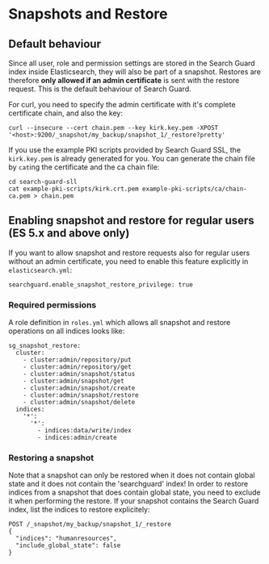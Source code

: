 <!---
Copryight 2017 floragunn GmbH
-->

# Snapshots and Restore

## Default behaviour

Since all user, role and permission settings are stored in the Search Guard index inside Elasticsearch, they will also be part of a snapshot. Restores are therefore **only allowed if an admin certificate** is sent with the restore request. This is the default behaviour of Search Guard.

For curl, you need to specify the admin certificate with it's complete certificate chain, and also the key:

```
curl --insecure --cert chain.pem --key kirk.key.pem -XPOST '<host>:9200/_snapshot/my_backup/snapshot_1/_restore?pretty'
```

If you use the example PKI scripts provided by Search Guard SSL, the `kirk.key.pem` is already generated for you. You can generate the chain file by `cat`ing the certificate and the ca chain file:

```
cd search-guard-sll
cat example-pki-scripts/kirk.crt.pem example-pki-scripts/ca/chain-ca.pem > chain.pem
```

## Enabling snapshot and restore for regular users (ES 5.x and above only)

If you want to allow snapshot and restore requests also for regular users without an admin certificate, you need to enable this feature explicitly in `elasticsearch.yml`:

```
searchguard.enable_snapshot_restore_privilege: true
```

### Required permissions

A role definition in `roles.yml` which allows all snapshot and restore operations on all indices looks like:

```
sg_snapshot_restore:
  cluster:
    - cluster:admin/repository/put
    - cluster:admin/repository/get
    - cluster:admin/snapshot/status
    - cluster:admin/snapshot/get
    - cluster:admin/snapshot/create
    - cluster:admin/snapshot/restore
    - cluster:admin/snapshot/delete
  indices:
    '*':
      '*':
        - indices:data/write/index
        - indices:admin/create
```

### Restoring a snapshot

Note that a snapshot can only be restored when it does not contain global state and it does not contain the 'searchguard' index! In order to restore indices from a snapshot that does contain global state, you need to exclude it when performing the restore. If your snapshot contains the Search Guard index, list the indices to restore explicitely:

```
POST /_snapshot/my_backup/snapshot_1/_restore
{
  "indices": "humanresources",  
  "include_global_state": false
}
```